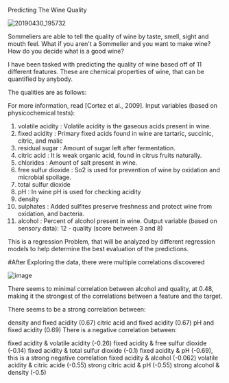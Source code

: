 Predicting The Wine Quality


![20190430_195732](https://user-images.githubusercontent.com/94997866/155644786-516ce884-cf78-40e0-821d-7aa363d7350e.jpg)

Sommeliers are able to tell the quality of wine by taste, smell, sight and mouth feel. What if you aren't a Sommelier and you want to make wine? How do you decide what is a good wine?

I have been tasked with predicting the quality of wine based off of 11 different features. These are chemical properties of wine, that can be quantified by anybody.

The qualities are as follows:

For more information, read [Cortez et al., 2009].
Input variables (based on physicochemical tests):
1. volatile acidity :   Volatile acidity is the gaseous acids present in wine.
2. fixed acidity :   Primary fixed acids found in wine are tartaric, succinic, citric, and malic
3. residual sugar :   Amount of sugar left after fermentation.
4. citric acid :    It is weak organic acid, found in citrus fruits naturally.
5. chlorides :   Amount of salt present in wine.
6. free sulfur dioxide :   So2 is used for prevention of wine by oxidation and microbial spoilage.
7. total sulfur dioxide 
8. pH :   In wine pH is used for checking acidity
9. density 
10. sulphates :    Added sulfites preserve freshness and protect wine from oxidation, and bacteria.
11. alcohol :   Percent of alcohol present in wine.
Output variable (based on sensory data):
12 - quality (score between 3 and 8)


This is a regression Problem, that will be analyzed by different regression models to help determine the best evaluation of the predictions.

#After Exploring the data, there were multiple correlations discovered

![image](https://user-images.githubusercontent.com/94997866/155646645-619916d8-0145-42c1-97c6-787cd936a260.png)


There seems to minimal correlation between alcohol and quality, at 0.48, making it the strongest of the correlations between a feature and the target.

There seems to be a strong correlation between:

density and fixed acidity (0.67)
citric acid and fixed acidity (0.67)
pH and fixed acidity (0.69)
There is a negative correlation between:

fixed acidity & volatile acidity (-0.26)
fixed acidity & free sulfur dioxide (-0.14)
fixed acidity & total sulfur dioxide (-0.1)
fixed acidity & pH (-0.69), this is a strong negative correlation
fixed acidity & alcohol (-0.062)
volatile acidity & citric acide (-0.55) strong
citric acid & pH (-0.55) strong
alcohol & density (-0.5)
